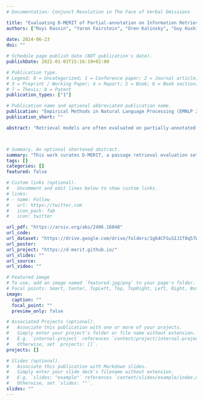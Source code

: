 ```yaml
---
# Documentation: Conjunct Resolution in The Face of Verbal Omissions

title: "Evaluating D-MERIT of Partial-annotation on Information Retrieval"
authors: ["Royi Rassin", "Yaron Fairstein", "Oren Kalinsky", "Guy Kushilevitz", "Nachshon Cohen", "Alexander Libov", "Yoav Goldberg"]
               
date: 2024-06-23
doi: ""

# Schedule page publish date (NOT publication's date).
publishDate: 2022-01-03T15:16:19+02:00

# Publication type.
# Legend: 0 = Uncategorized; 1 = Conference paper; 2 = Journal article;
# 3 = Preprint / Working Paper; 4 = Report; 5 = Book; 6 = Book section;
# 7 = Thesis; 8 = Patent
publication_types: ["1"]

# Publication name and optional abbreviated publication name.
publication: "Empirical Methods in Natural Language Processing (EMNLP 2024)"
publication_short: ""

abstract: "Retrieval models are often evaluated on partially-annotated datasets. Each query is mapped to a few relevant texts and the remaining corpus is assumed to be irrelevant. As a result, models that successfully retrieve false negatives are punished in evaluation. Unfortunately, completely annotating all texts for every query is not resource efficient. In this work, we show that using partially-annotated datasets in evaluation can paint a distorted picture. We curate D-MERIT, a passage retrieval evaluation set from Wikipedia, aspiring to contain all relevant passages for each query. Queries describe a group (e.g., ``journals about linguistics'') and relevant passages are evidence that entities belong to the group (e.g., a passage indicating that Language is a journal about linguistics). We show that evaluating on a dataset containing annotations for only a subset of the relevant passages might result in misleading ranking of the retrieval systems and that as more relevant texts are included in the evaluation set, the rankings converge. We propose our dataset as a resource for evaluation and our study as a recommendation for balance between resource-efficiency and reliable evaluation when annotating evaluation sets for text retrieval."



# Summary. An optional shortened abstract.
summary: "This work curates D-MERIT, a passage retrieval evaluation set from Wikipedia, aspiring to contain all relevant passages for each query, and proposes it as a resource for evaluation and a recommendation for balance between resource-efficiency and reliable evaluation when annotating evaluation sets for text retrieval."
tags: []
categories: []
featured: false

# Custom links (optional).
#   Uncomment and edit lines below to show custom links.
# links:
# - name: Follow
#   url: https://twitter.com
#   icon_pack: fab
#   icon: twitter

url_pdf: "https://arxiv.org/abs/2406.16048"
url_code:
url_dataset: "https://drive.google.com/drive/folders/1g64CFSuSIJIf8q57WjkJhfp_-S6eu7_A"
url_poster:
url_project: "https://d-merit.github.io/"
url_slides: ""
url_source:
url_video: ""

# Featured image
# To use, add an image named `featured.jpg/png` to your page's folder.
# Focal points: Smart, Center, TopLeft, Top, TopRight, Left, Right, BottomLeft, Bottom, BottomRight.
image:
  caption: ""
  focal_point: ""
  preview_only: false

# Associated Projects (optional).
#   Associate this publication with one or more of your projects.
#   Simply enter your project's folder or file name without extension.
#   E.g. `internal-project` references `content/project/internal-project/index.md`.
#   Otherwise, set `projects: []`.
projects: []

# Slides (optional).
#   Associate this publication with Markdown slides.
#   Simply enter your slide deck's filename without extension.
#   E.g. `slides: "example"` references `content/slides/example/index.md`.
#   Otherwise, set `slides: ""`.
slides: ""
---
```

